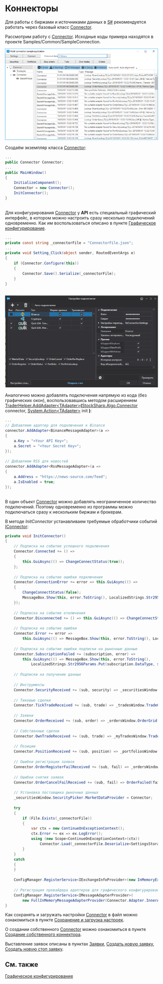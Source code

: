 # Коннекторы

Для работы с биржами и источниками данных в [S\#](../api.md) рекомендуется работать через базовый класс [Connector](xref:StockSharp.Algo.Connector).

Рассмотрим работу с [Connector](xref:StockSharp.Algo.Connector). Исходные коды примера находятся в проекте Samples\/Common\/SampleConnection.

![multiconnection main](../../images/multiconnection_main.png)

Создаём экземпляр класса [Connector](xref:StockSharp.Algo.Connector):

```cs
...
public Connector Connector;
...
public MainWindow()
{
	InitializeComponent();
	Connector = new Connector();
	InitConnector();
}
		
```

Для конфигурирования [Connector](xref:StockSharp.Algo.Connector) у **API** есть специальный графический интерфейс, в котором можно настроить сразу несколько подключений одновременно. Как им воспользоваться описано в пункте [Графическое конфигурирование](connectors/graphical_configuration.md). 

```cs
...
private const string _connectorFile = "ConnectorFile.json";
...
private void Setting_Click(object sender, RoutedEventArgs e)
{
	if (Connector.Configure(this))
	{
		Connector.Save().Serialize(_connectorFile);
	}
}
	  				
```

![API GUI ConnectorWindow](../../images/api_gui_connectorwindow.png)

Аналогично можно добавлять подключения напрямую из кода (без графических окон), воспользовавшись методом расширением [TraderHelper.AddAdapter\<TAdapter\>](xref:StockSharp.Algo.TraderHelper.AddAdapter``1(StockSharp.Algo.Connector,System.Action{``0}))**(**[StockSharp.Algo.Connector](xref:StockSharp.Algo.Connector) connector, [System.Action\<TAdapter\>](xref:System.Action`1) init **)**:

```cs
...
// Добавляем адаптер для подключения к Binance
connector.AddAdapter<BinanceMessageAdapter>(a => 
{
	a.Key = "<Your API Key>";
	a.Secret = "<Your Secret Key>";
});

// Добавляем RSS для новостей
connector.AddAdapter<RssMessageAdapter>(a => 
{
	a.Address = "https://news-source.com/feed";
	a.IsEnabled = true;
});
	  				
```

В один объект [Connector](xref:StockSharp.Algo.Connector) можно добавлять неограниченное количество подключений. Поэтому одновременно из программы можно подключаться сразу к нескольким биржам и брокерам.

В методе *InitConnector* устанавливаем требуемые обработчики событий [IConnector](xref:StockSharp.BusinessEntities.IConnector):

```cs
private void InitConnector()
{
	// Подписка на событие успешного подключения
	Connector.Connected += () =>
	{
		this.GuiAsync(() => ChangeConnectStatus(true));
	};
	
	// Подписка на событие ошибки подключения
	Connector.ConnectionError += error => this.GuiAsync(() =>
	{
		ChangeConnectStatus(false);
		MessageBox.Show(this, error.ToString(), LocalizedStrings.Str2959);
	});
	
	// Подписка на событие отключения
	Connector.Disconnected += () => this.GuiAsync(() => ChangeConnectStatus(false));
	
	// Подписка на событие ошибки
	Connector.Error += error =>
		this.GuiAsync(() => MessageBox.Show(this, error.ToString(), LocalizedStrings.Str2955));
	
	// Подписка на событие ошибки подписки на рыночные данные
	Connector.SubscriptionFailed += (subscription, error) =>
		this.GuiAsync(() => MessageBox.Show(this, error.ToString(), 
			LocalizedStrings.Str2956Params.Put(subscription.DataType, subscription.SecurityId)));
	
	// Подписки на получение данных
	
	// Инструменты
	Connector.SecurityReceived += (sub, security) => _securitiesWindow.SecurityPicker.Securities.Add(security);
	
	// Тиковые сделки
	Connector.TickTradeReceived += (sub, trade) => _tradesWindow.TradeGrid.Trades.TryAdd(trade);
	
	// Заявки
	Connector.OrderReceived += (sub, order) => _ordersWindow.OrderGrid.Orders.TryAdd(order);
	
	// Собственные сделки
	Connector.OwnTradeReceived += (sub, trade) => _myTradesWindow.TradeGrid.Trades.TryAdd(trade);
	
	// Позиции
	Connector.PositionReceived += (sub, position) => _portfoliosWindow.PortfolioGrid.Positions.TryAdd(position);

	// Ошибки регистрации заявок
	Connector.OrderRegisterFailReceived += (sub, fail) => _ordersWindow.OrderGrid.AddRegistrationFail(fail);
	
	// Ошибки снятия заявок
	Connector.OrderCancelFailReceived += (sub, fail) => OrderFailed(fail);
	
	// Установка поставщика рыночных данных
	_securitiesWindow.SecurityPicker.MarketDataProvider = Connector;
	
	try
	{
		if (File.Exists(_connectorFile))
		{
			var ctx = new ContinueOnExceptionContext();
			ctx.Error += ex => ex.LogError();
			using (new Scope<ContinueOnExceptionContext>(ctx))
				Connector.Load(_connectorFile.Deserialize<SettingsStorage>());
		}
	}
	catch
	{
	}
	
	ConfigManager.RegisterService<IExchangeInfoProvider>(new InMemoryExchangeInfoProvider());
	
	// Регистрация провайдера адаптеров для графического конфигурирования
	ConfigManager.RegisterService<IMessageAdapterProvider>(
		new FullInMemoryMessageAdapterProvider(Connector.Adapter.InnerAdapters));
}
```

Как сохранять и загружать настройки [Connector](xref:StockSharp.Algo.Connector) в файл можно ознакомиться в пункте [Сохранение и загрузка настроек](connectors/save_and_load_settings.md).

О создании собственного [Connector](xref:StockSharp.Algo.Connector) можно ознакомиться в пункте [Создание собственного коннектора](connectors/creating_own_connector.md).

Выставление заявок описаны в пунктах [Заявки](orders_management.md), [Создать новую заявку](orders_management/create_new_order.md), [Создать новую стоп заявку](orders_management/create_new_stop_order.md). 

## См. также

[Графическое конфигурирование](connectors/graphical_configuration.md)